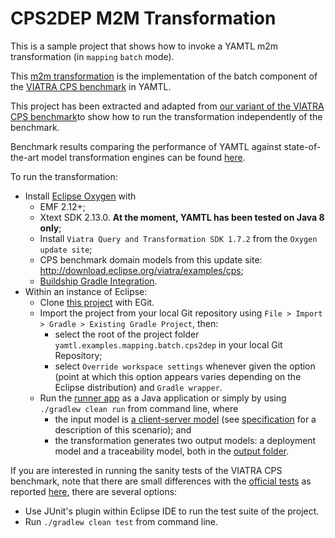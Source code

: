 # CPS2DEP M2M Transformation

This is a sample project that shows how to invoke a YAMTL m2m transformation (in `mapping` `batch` mode).

This [m2m transformation](./src/main/java/cps2dep/Cps2DepYAMTL.xtend) is the implementation of the batch component of the [VIATRA CPS benchmark](https://github.com/viatra/viatra-cps-benchmark) in YAMTL. 

This project has been extracted and adapted from [our variant of the VIATRA CPS benchmark](https://github.com/yamtl/viatra-cps-batch-benchmark/tree/master/m2m.batch.cps2dep.yamtl)to show how to run the transformation independently of the benchmark.

Benchmark results comparing the performance of YAMTL against state-of-the-art model transformation engines can be found [here](https://github.com/yamtl/viatra-cps-batch-benchmark).

To run the transformation:
* Install [Eclipse Oxygen](https://www.eclipse.org/downloads/eclipse-packages/) with 
  * EMF 2.12+;
  * Xtext SDK 2.13.0. **At the moment, YAMTL has been tested on Java 8 only**;
  * Install `Viatra Query and Transformation SDK 1.7.2` from the `Oxygen update site`;
  * CPS benchmark domain models from this update site: http://download.eclipse.org/viatra/examples/cps;
  * [Buildship Gradle Integration](https://marketplace.eclipse.org/content/buildship-gradle-integration).
* Within an instance of Eclipse:
  * Clone [this project](https://github.com/yamtl/examples) with EGit.
  * Import the project from your local Git repository using `File > Import > Gradle > Existing Gradle Project`, then:
    * select the root of the project folder `yamtl.examples.mapping.batch.cps2dep` in your local Git Repository;
    * select `Override workspace settings` whenever given the option (point at which this option appears varies depending on the Eclipse distribution) and `Gradle wrapper`.
  * Run the [runner app](src/main/java/cps2dep/Runner.xtend) as a Java application or simply by using `./gradlew clean run` from command line, where
    * the input model is [a client-server model](src/main/resources/cps2dep/output/) (see [specification](https://github.com/viatra/viatra-cps-benchmark/wiki/Benchmark-specification) for a description of this scenario); and
    * the transformation generates two output models: a deployment model and a traceability model, both in the [output folder](src/main/resources/cps2dep/output/). 

If you are interested in running the sanity tests of the VIATRA CPS benchmark, note that there are small differences with the [official tests](https://github.com/viatra/viatra-docs/blob/master/cps/CPS-to-Deployment-Unit-Tests.adoc) as reported [here](https://github.com/yamtl/viatra-cps-batch-benchmark/tree/master/m2m.batch.cps2dep.yamtl#benchmark-sanity-checks), there are several options:
  * Use JUnit's plugin within Eclipse IDE to run the test suite of the project.
  * Run `./gradlew clean test` from command line.
